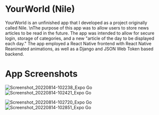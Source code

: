 # YourWorld (Nile)
YourWorld is an unfinished app that I developed as a project originally called Nile.
\nThe purpose of this app was to allow users to store news articles to be read in the future. The app was intended to allow for secure login, storage of categories, and a new "article of the day to be displayed each day."
The app employed a React Native frontend with React Native Reanimated animations, as well as a Django and JSON Web Token based backend.

# App Screenshots
![Screenshot_20220814-102238_Expo Go](https://user-images.githubusercontent.com/106849931/189779814-9fe232b6-0071-4c0d-9b00-c881ec898f4b.jpg) ![Screenshot_20220814-102421_Expo Go](https://user-images.githubusercontent.com/106849931/189779878-3a40e8fb-2c84-48f0-b4af-089a150c0a66.jpg)

![Screenshot_20220814-102720_Expo Go](https://user-images.githubusercontent.com/106849931/189779914-26230a7d-3a01-43fe-b2b6-032a00e09426.jpg) ![Screenshot_20220814-102851_Expo Go](https://user-images.githubusercontent.com/106849931/189779929-65742e6d-3511-435b-a715-97b1e51bef30.jpg)
